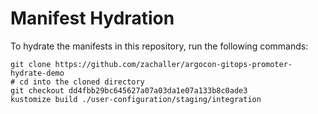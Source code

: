 # Manifest Hydration

To hydrate the manifests in this repository, run the following commands:

```shell
git clone https://github.com/zachaller/argocon-gitops-promoter-hydrate-demo
# cd into the cloned directory
git checkout dd4fbb29bc645627a07a03da1e07a133b8c0ade3
kustomize build ./user-configuration/staging/integration
```
